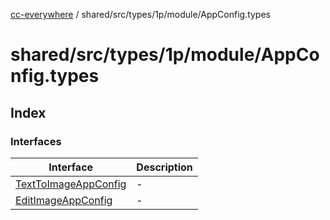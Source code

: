 [cc-everywhere](../../../../../../index.md) / shared/src/types/1p/module/AppConfig.types

# shared/src/types/1p/module/AppConfig.types

## Index

### Interfaces

| Interface | Description |
| ------ | ------ |
| [TextToImageAppConfig](interfaces/TextToImageAppConfig.md) | - |
| [EditImageAppConfig](interfaces/EditImageAppConfig.md) | - |

